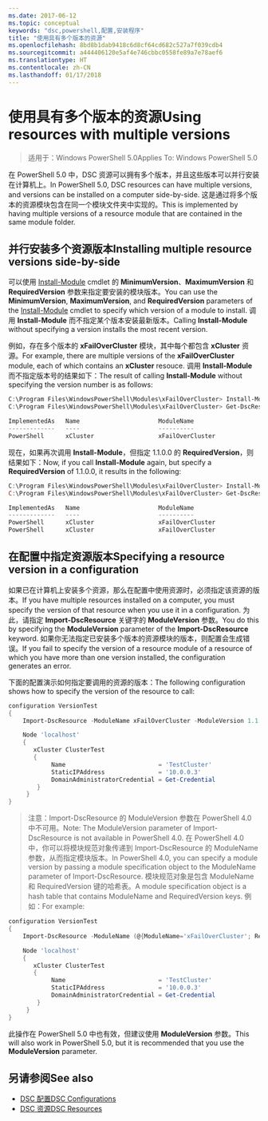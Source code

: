 ```yaml
---
ms.date: 2017-06-12
ms.topic: conceptual
keywords: "dsc,powershell,配置,安装程序"
title: "使用具有多个版本的资源"
ms.openlocfilehash: 8bd8b1dab9418c6d8cf64cd682c527a7f039cdb4
ms.sourcegitcommit: a444406120e5af4e746cbbc0558fe89a7e78aef6
ms.translationtype: HT
ms.contentlocale: zh-CN
ms.lasthandoff: 01/17/2018
---
```

# <a name="using-resources-with-multiple-versions"></a><span data-ttu-id="3e577-103">使用具有多个版本的资源</span><span class="sxs-lookup"><span data-stu-id="3e577-103">Using resources with multiple versions</span></span>

> <span data-ttu-id="3e577-104">适用于：Windows PowerShell 5.0</span><span class="sxs-lookup"><span data-stu-id="3e577-104">Applies To: Windows PowerShell 5.0</span></span>

<span data-ttu-id="3e577-105">在 PowerShell 5.0 中，DSC 资源可以拥有多个版本，并且这些版本可以并行安装在计算机上。</span><span class="sxs-lookup"><span data-stu-id="3e577-105">In PowerShell 5.0, DSC resources can have multiple versions, and versions can be installed on a computer side-by-side.</span></span> <span data-ttu-id="3e577-106">这是通过将多个版本的资源模块包含在同一个模块文件夹中实现的。</span><span class="sxs-lookup"><span data-stu-id="3e577-106">This is implemented by having multiple versions of a resource module that are contained in the same module folder.</span></span>

## <a name="installing-multiple-resource-versions-side-by-side"></a><span data-ttu-id="3e577-107">并行安装多个资源版本</span><span class="sxs-lookup"><span data-stu-id="3e577-107">Installing multiple resource versions side-by-side</span></span>

<span data-ttu-id="3e577-108">可以使用 [Install-Module](https://technet.microsoft.com/en-us/library/dn807162.aspx) cmdlet 的 **MinimumVersion**、**MaximumVersion** 和 **RequiredVersion** 参数来指定要安装的模块版本。</span><span class="sxs-lookup"><span data-stu-id="3e577-108">You can use the **MinimumVersion**, **MaximumVersion**, and **RequiredVersion** parameters of the [Install-Module](https://technet.microsoft.com/en-us/library/dn807162.aspx) cmdlet to specify which version of a module to install.</span></span> <span data-ttu-id="3e577-109">调用 **Install-Module** 而不指定某个版本安装最新版本。</span><span class="sxs-lookup"><span data-stu-id="3e577-109">Calling **Install-Module** without specifying a version installs the most recent version.</span></span>

<span data-ttu-id="3e577-110">例如，存在多个版本的 **xFailOverCluster** 模块，其中每个都包含 **xCluster** 资源。</span><span class="sxs-lookup"><span data-stu-id="3e577-110">For example, there are multiple versions of the **xFailOverCluster** module, each of which contains an **xCluster** resouce.</span></span> <span data-ttu-id="3e577-111">调用 **Install-Module** 而不指定版本号的结果如下：</span><span class="sxs-lookup"><span data-stu-id="3e577-111">The result of calling **Install-Module** without specifying the version number is as follows:</span></span>

```powershell
C:\Program Files\WindowsPowerShell\Modules\xFailOverCluster> Install-Module xFailOverCluster
C:\Program Files\WindowsPowerShell\Modules\xFailOverCluster> Get-DscResource xCluster

ImplementedAs   Name                      ModuleName                     Version    Properties
-------------   ----                      ----------                     -------    ----------
PowerShell      xCluster                  xFailOverCluster               1.2.0.0    {DomainAdministratorCredential, ...
```

<span data-ttu-id="3e577-112">现在，如果再次调用 **Install-Module**，但指定 1.1.0.0 的 **RequiredVersion**，则结果如下：</span><span class="sxs-lookup"><span data-stu-id="3e577-112">Now, if you call **Install-Module** again, but specify a **RequiredVersion** of 1.1.0.0, it results in the following:</span></span>

```powershell
C:\Program Files\WindowsPowerShell\Modules\xFailOverCluster> Install-Module xFailOverCluster -RequiredVersion 1.1
C:\Program Files\WindowsPowerShell\Modules\xFailOverCluster> Get-DscResource xCluster

ImplementedAs   Name                      ModuleName                     Version    Properties
-------------   ----                      ----------                     -------    ----------
PowerShell      xCluster                  xFailOverCluster               1.1        {DomainAdministratorCredential, Name, ...
PowerShell      xCluster                  xFailOverCluster               1.2.0.0    {DomainAdministratorCredential, Name, ...
```

## <a name="specifying-a-resource-version-in-a-configuration"></a><span data-ttu-id="3e577-113">在配置中指定资源版本</span><span class="sxs-lookup"><span data-stu-id="3e577-113">Specifying a resource version in a configuration</span></span>

<span data-ttu-id="3e577-114">如果已在计算机上安装多个资源，那么在配置中使用资源时，必须指定该资源的版本。</span><span class="sxs-lookup"><span data-stu-id="3e577-114">If you have multiple resources installed on a computer, you must specify the version of that resource when you use it in a configuration.</span></span> <span data-ttu-id="3e577-115">为此，请指定 **Import-DscResource** 关键字的 **ModuleVersion** 参数。</span><span class="sxs-lookup"><span data-stu-id="3e577-115">You do this by specifying the **ModuleVersion** parameter of the **Import-DscResource** keyword.</span></span> <span data-ttu-id="3e577-116">如果你无法指定已安装多个版本的资源模块的版本，则配置会生成错误。</span><span class="sxs-lookup"><span data-stu-id="3e577-116">If you fail to specify the version of a resource module of a resource of which you have more than one version installed, the configuration generates an error.</span></span>

<span data-ttu-id="3e577-117">下面的配置演示如何指定要调用的资源的版本：</span><span class="sxs-lookup"><span data-stu-id="3e577-117">The following configuration shows how to specify the version of the resource to call:</span></span>

```powershell
configuration VersionTest
{
    Import-DscResource -ModuleName xFailOverCluster -ModuleVersion 1.1

    Node 'localhost'
    {
       xCluster ClusterTest
       {
            Name                          = 'TestCluster'
            StaticIPAddress               = '10.0.0.3'
            DomainAdministratorCredential = Get-Credential
        }
     }
}     
```

><span data-ttu-id="3e577-118">注意：Import-DscResource 的 ModuleVersion 参数在 PowerShell 4.0 中不可用。</span><span class="sxs-lookup"><span data-stu-id="3e577-118">Note: The ModuleVersion parameter of Import-DscResource is not available in PowerShell 4.0.</span></span> <span data-ttu-id="3e577-119">在 PowerShell 4.0 中，你可以将模块规范对象传递到 Import-DscResource 的 ModuleName 参数，从而指定模块版本。</span><span class="sxs-lookup"><span data-stu-id="3e577-119">In PowerShell 4.0, you can specify a module version by passing a module specification object to the ModuleName parameter of Import-DscResource.</span></span> <span data-ttu-id="3e577-120">模块规范对象是包含 ModuleName 和 RequiredVersion 键的哈希表。</span><span class="sxs-lookup"><span data-stu-id="3e577-120">A module specification object is a hash table that contains ModuleName and RequiredVersion  keys.</span></span> <span data-ttu-id="3e577-121">例如：</span><span class="sxs-lookup"><span data-stu-id="3e577-121">For example:</span></span>

```powershell
configuration VersionTest
{
    Import-DscResource -ModuleName (@{ModuleName='xFailOverCluster'; RequiredVersion='1.1'} )

    Node 'localhost'
    {
       xCluster ClusterTest
       {
            Name                          = 'TestCluster'
            StaticIPAddress               = '10.0.0.3'
            DomainAdministratorCredential = Get-Credential
        }
     }
}     
```

<span data-ttu-id="3e577-122">此操作在 PowerShell 5.0 中也有效，但建议使用 **ModuleVersion** 参数。</span><span class="sxs-lookup"><span data-stu-id="3e577-122">This will also work in PowerShell 5.0, but it is recommended that you use the **ModuleVersion** parameter.</span></span>

## <a name="see-also"></a><span data-ttu-id="3e577-123">另请参阅</span><span class="sxs-lookup"><span data-stu-id="3e577-123">See also</span></span>
* [<span data-ttu-id="3e577-124">DSC 配置</span><span class="sxs-lookup"><span data-stu-id="3e577-124">DSC Configurations</span></span>](configurations.md)
* [<span data-ttu-id="3e577-125">DSC 资源</span><span class="sxs-lookup"><span data-stu-id="3e577-125">DSC Resources</span></span>](resources.md)

